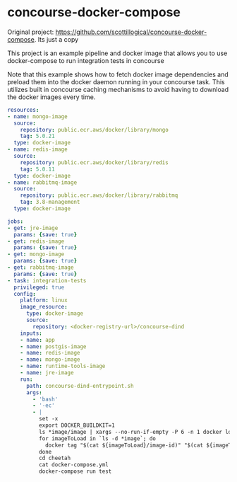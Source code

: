 # concourse-docker-compose

Original project: https://github.com/scottillogical/concourse-docker-compose. Its just a copy

This project is an example pipeline and docker image that allows you to use docker-compose to run integration tests in concourse

Note that this example shows how to fetch docker image dependencies and preload them into the docker daemon running in your concourse task. This utilizes built in concourse caching mechanisms to avoid having to download the docker images every time.


```yaml
resources:
- name: mongo-image
  source:
    repository: public.ecr.aws/docker/library/mongo
    tag: 5.0.21
  type: docker-image
- name: redis-image
  source:
    repository: public.ecr.aws/docker/library/redis
    tag: 5.0.11
  type: docker-image
- name: rabbitmq-image
  source:
    repository: public.ecr.aws/docker/library/rabbitmq
    tag: 3.8-management
  type: docker-image

jobs:
- get: jre-image
  params: {save: true}
- get: redis-image
  params: {save: true}
- get: mongo-image
  params: {save: true}
- get: rabbitmq-image
  params: {save: true}
- task: integration-tests
  privileged: true
  config:
    platform: linux
    image_resource:
      type: docker-image
      source:
        repository: <docker-registry-url>/concourse-dind
    inputs:
    - name: app
    - name: postgis-image
    - name: redis-image
    - name: mongo-image
    - name: runtime-tools-image
    - name: jre-image
    run:
      path: concourse-dind-entrypoint.sh
      args:
        - 'bash'
        - '-ec'
        - |
          set -x
          export DOCKER_BUILDKIT=1
          ls *image/image | xargs --no-run-if-empty -P 6 -n 1 docker load -i
          for imageToLoad in `ls -d *image`; do
            docker tag "$(cat ${imageToLoad}/image-id)" "$(cat ${imageToLoad}/repository):$(cat ${imageToLoad}/tag)"
          done
          cd cheetah
          cat docker-compose.yml
          docker-compose run test
```
